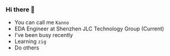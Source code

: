 
### Hi there 👋



- You can call me `Kanno`
- EDA Engineer at Shenzhen JLC Technology Group (Current)
- I've been busy recently
- Learning `zig`
- Do others
